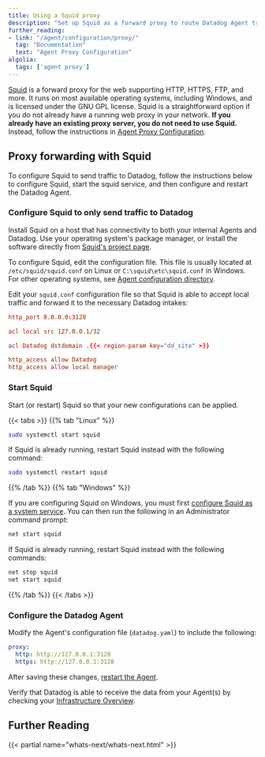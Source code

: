 ```yaml
---
title: Using a Squid proxy
description: "Set up Squid as a forward proxy to route Datadog Agent traffic through an HTTP/HTTPS proxy server when direct internet access is limited."
further_reading:
- link: "/agent/configuration/proxy/"
  tag: "Documentation"
  text: "Agent Proxy Configuration"
algolia:
  tags: ['agent proxy']
---
```


[Squid][2] is a forward proxy for the web supporting HTTP, HTTPS, FTP, and more. It runs on most available operating systems, including Windows, and is licensed under the GNU GPL license. Squid is a straightforward option if you do not already have a running web proxy in your network. **If you already have an existing proxy server, you do not need to use Squid.** Instead, follow the instructions in [Agent Proxy Configuration][5].

## Proxy forwarding with Squid

To configure Squid to send traffic to Datadog, follow the instructions below to configure Squid, start the squid service, and then configure and restart the Datadog Agent.

### Configure Squid to only send traffic to Datadog

Install Squid on a host that has connectivity to both your internal Agents and Datadog. Use your operating system's package manager, or install the software directly from [Squid's project page][2].

To configure Squid, edit the configuration file. This file is usually located at `/etc/squid/squid.conf` on Linux or `C:\squid\etc\squid.conf` in Windows. For other operating systems, see [Agent configuration directory][6].

Edit your `squid.conf` configuration file so that Squid is able to accept local traffic and forward it to the necessary Datadog intakes:

```conf
http_port 0.0.0.0:3128

acl local src 127.0.0.1/32

acl Datadog dstdomain .{{< region-param key="dd_site" >}}

http_access allow Datadog
http_access allow local manager
```

### Start Squid

Start (or restart) Squid so that your new configurations can be applied.

{{< tabs >}}
{{% tab "Linux" %}}

```bash
sudo systemctl start squid
```

If Squid is already running, restart Squid instead with the following command:

```bash
sudo systemctl restart squid
```

{{% /tab %}}
{{% tab "Windows" %}}

If you are configuring Squid on Windows, you must first [configure Squid as a system service][4]. You can then run the following in an Administrator command prompt:

```bash
net start squid
```

If Squid is already running, restart Squid instead with the following commands:

```bash
net stop squid
net start squid
```

{{% /tab %}}
{{< /tabs >}}

### Configure the Datadog Agent

Modify the Agent's configuration file (`datadog.yaml`) to include the following:

```yaml
proxy:
  http: http://127.0.0.1:3128
  https: http://127.0.0.1:3128
```

After saving these changes, [restart the Agent][1].

Verify that Datadog is able to receive the data from your Agent(s) by checking your [Infrastructure Overview][3].

## Further Reading

{{< partial name="whats-next/whats-next.html" >}}

[1]: /agent/configuration/agent-commands/
[2]: http://www.squid-cache.org/
[3]: https://app.datadoghq.com/infrastructure
[4]: https://wiki.squid-cache.org/KnowledgeBase/Windows
[5]: /agent/configuration/proxy/
[6]: /agent/configuration/agent-configuration-files#agent-configuration-directory
